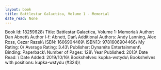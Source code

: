 ```yaml
---
layout: book
title: Battlestar Galactica, Volume 1 - Memorial
date_read: None
---
```


Book Id: 18259628\ 
Title: Battlestar Galactica, Volume 1: Memorial\ 
Author: Dan Abnett\ 
Author l-f: Abnett, Dan\ 
Additional Authors: Andy Lanning, Alex Ross, Cezar Razek\ 
ISBN: 1606904469\ 
ISBN13: 9781606904466\ 
My Rating: 0\ 
Average Rating: 3.43\ 
Publisher: Dynamite Entertainment\ 
Binding: Paperback\ 
Number of Pages: 128\ 
Year Published: 2013\ 
Date Read: \ 
Date Added: 2019/10/16\ 
Bookshelves: kupka-wstydu\ 
Bookshelves with positions: kupka-wstydu (#324)\ 

